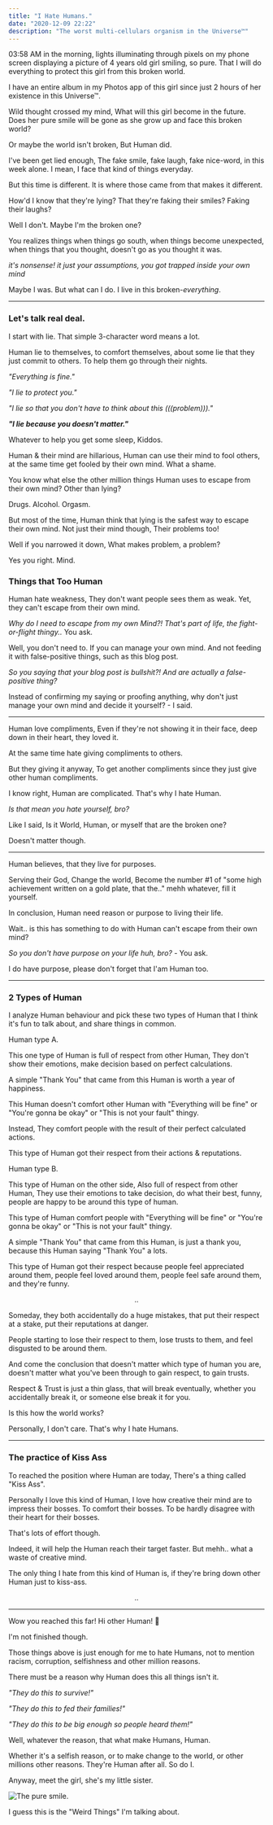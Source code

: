 ```yaml
---
title: "I Hate Humans."
date: "2020-12-09 22:22"
description: "The worst multi-cellulars organism in the Universe™"
---
```


03:58 AM in the morning, lights illuminating through pixels on my phone screen displaying a picture of 4 years old girl smiling, so pure. That I will do everything to protect this girl from this broken world.

I have an entire album in my Photos app of this girl since just 2 hours of her existence in this Universe™.

Wild thought crossed my mind, What will this girl become in the future. Does her pure smile will be gone as she grow up and face this broken world?

Or maybe the world isn't broken, But Human did.

I've been get lied enough, The fake smile, fake laugh, fake nice-word, in this week alone. I mean, I face that kind of things everyday.

But this time is different. It is where those came from that makes it different.

How'd I know that they're lying? That they're faking their smiles? Faking their laughs?

Well I don't. Maybe I'm the broken one?

You realizes things when things go south, when things become unexpected, when things that you thought, doesn't go as you thought it was.

_it's nonsense! it just your assumptions, you got trapped inside your own mind_

Maybe I was. But what can I do. I live in this broken-_everything_.

---


### Let's talk real deal.

I start with lie. That simple 3-character word means a lot.

Human lie to themselves, to comfort themselves, about some lie that they just commit to others. To help them go through their nights.


_"Everything is fine."_

_"I lie to protect you."_

_"I lie so that you don't have to think about this (((problem)))."_

_**"I lie because you doesn't matter."**_

Whatever to help you get some sleep, Kiddos.

Human & their mind are hillarious, Human can use their mind to fool others, at the same time get fooled by their own mind. What a shame.

You know what else the other million things Human uses to escape from their own mind? Other than lying?

Drugs. Alcohol. Orgasm.

But most of the time, Human think that lying is the safest way to escape their own mind. Not just their mind though, Their problems too!

Well if you narrowed it down, What makes problem, a problem?

Yes you right. Mind.

### Things that Too Human

Human hate weakness, They don't want people sees them as weak. Yet, they can't escape from their own mind.

_Why do I need to escape from my own Mind?! That's part of life, the fight-or-flight thingy.._ You ask.

Well, you don't need to. If you can manage your own mind. And not feeding it with false-positive things, such as this blog post.

_So you saying that your blog post is bullshit?! And are actually a false-positive thing?_

Instead of confirming my saying or proofing anything, why don't just manage your own mind and decide it yourself? - I said.

---

Human love compliments, Even if they're not showing it in their face, deep down in their heart, they loved it.

At the same time hate giving compliments to others.

But they giving it anyway, To get another compliments since they just give other human compliments.

I know right, Human are complicated. That's why I hate Human.

_Is that mean you hate yourself, bro?_

Like I said, Is it World, Human, or myself that are the broken one?

Doesn't matter though.

---

Human believes, that they live for purposes.

Serving their God, Change the world, Become the number #1 of "some high achievement written on a gold plate, that the.." mehh whatever, fill it yourself.

In conclusion, Human need reason or purpose to living their life.

Wait.. is this has something to do with Human can't escape from their own mind?

_So you don't have purpose on your life huh, bro?_ - You ask.

I do have purpose, please don't forget that I'am Human too.

---

### 2 Types of Human

I analyze Human behaviour and pick these two types of Human that I think it's fun to talk about, and share things in common.

Human type A.

This one type of Human is full of respect from other Human, They don't show their emotions, make decision based on perfect calculations.

A simple "Thank You" that came from this Human is worth a year of happiness.

This Human doesn't comfort other Human with "Everything will be fine" or "You're gonna be okay" or "This is not your fault" thingy.

Instead, They comfort people with the result of their perfect calculated actions.

This type of Human got their respect from their actions & reputations.

Human type B.

This type of Human on the other side, Also full of respect from other Human, They use their emotions to take decision, do what their best, funny, people are happy to be around this type of human.

This type of Human comfort people with "Everything will be fine" or "You're gonna be okay" or "This is not your fault" thingy.

A simple "Thank You" that came from this Human, is just a thank you, because this Human saying "Thank You" a lots.

This type of Human got their respect because people feel appreciated around them, people feel loved around them, people feel safe around them, and they're funny.

<p style="text-align: center;">..</p>

Someday, they both accidentally do a huge mistakes, that put their respect at a stake, put their reputations at danger.

People starting to lose their respect to them, lose trusts to them, and feel disgusted to be around them.

And come the conclusion that doesn't matter which type of human you are, doesn't matter what you've been through to gain respect, to gain trusts.

Respect & Trust is just a thin glass, that will break eventually, whether you accidentally break it, or someone else break it for you.

Is this how the world works?

Personally, I don't care. That's why I hate Humans.

---

### The practice of Kiss Ass

To reached the position where Human are today, There's a thing called "Kiss Ass".

Personally I love this kind of Human, I love how creative their mind are to impress their bosses. To comfort their bosses. To be hardly disagree with their heart for their bosses.

That's lots of effort though.

Indeed, it will help the Human reach their target faster. But mehh.. what a waste of creative mind.

The only thing I hate from this kind of Human is, if they're bring down other Human just to kiss-ass.

<p style="text-align: center;">..</p>

---

Wow you reached this far! Hi other Human! 👋

I'm not finished though.

Those things above is just enough for me to hate Humans, not to mention racism, corruption, selfishness and other million reasons.

There must be a reason why Human does this all things isn't it.

_"They do this to survive!"_

_"They do this to fed their families!"_

_"They do this to be big enough so people heard them!"_

Well, whatever the reason, that what make Humans, Human.

Whether it's a selfish reason, or to make change to the world, or other millions other reasons. They're Human after all. So do I.

Anyway, meet the girl, she's my little sister.

![The pure smile.](./hi.png)

I guess this is the "Weird Things" I'm talking about.
